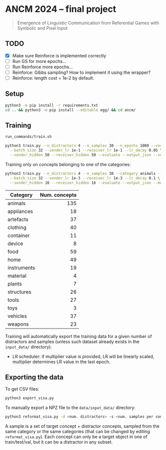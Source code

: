# ANCM 2024 – final project

> Emergence of Linguistic Communication from Referential Games with Symbolic and Pixel Input


## TODO
- [x] Make sure Reinforce is implemented correctly
- [ ] Run GS for more epochs...
- [ ] Run Reinforce more epochs...
- [ ] Reinforce: Gibbs sampling? How to implement it using the wrapper?
- [ ] Reinforce: length cost = 1e-2 by default.

## Setup
```bash
python3 -m pip install -r requirements.txt
cd .. && python3 -m pip install --editable egg/ && cd ancm/
```

## Training
```bash
run_commands/train.sh
```

```bash
python3 train.py --n_distractors 4 --n_samples 30 --n_epochs 1000 --vocab_size 100 --max_len 10 \
  --batch_size 32 --sender_lr 1e-1 --receiver_lr 1e-1 --lr_decay 0.05 \
  --sender_hidden 50 --receiver_hidden 50 --evaluate --output_json --seed 42 --mode rf 
```

Training only on concepts belonging to one of the categories:
```bash
python3 train.py --n_distractors 4 --n_samples 30 --category animals --n_epochs 5000 --vocab_size 30 --max_len 10 \
  --batch_size 32 --sender_lr 1e-3 --receiver_lr 1e-3 --lr_decay 0.1 \
  --sender_hidden 16 --receiver_hidden 16 --evaluate --output_json --mode rf --seed 42
```

| **Category** | **Num. concepts**  |
|--------------|-------------------:|
| animals      | 135                |
| appliances   | 18                 |
| artefacts    | 37                 |
| clothing     | 40                 |
| container    | 11                 |
| device       | 8                  |
| food         | 59                 |
| home         | 49                 |
| instruments  | 19                 |
| material     | 4                  |
| plants       | 7                  |
| structures   | 26                 |
| tools        | 27                 |
| toys         | 3                  |
| vehicles     | 37                 |
| weapons      | 23                 |

Training will automatically export the training data for a given number of distractors and samples (unless such dataset already exists in the `input_data/` directory).

* LR scheduler: if multiplier value is provided, LR will be linearly scaled, multiplier determines LR value in the last epoch. 

## Exporting the data

To get CSV files:
```bash
python3 export_visa.py
```

To manually export a NPZ file to the `data/input_data/` directory:
```bash
python3 reformat_visa.py -d <num. distractors> -s <num. samples per concept> -c <category, optional>
```

A sample is a set of target concept + distractor concepts, sampled from the same category or the same categories (that can be changed by editing `reformat_visa.py`). Each concept can only be a target object in one of train/test/val, but it can be a distractor in any subset.



